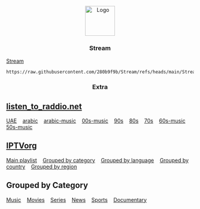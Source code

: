 <!-- PROJECT LOGO -->
<br />
<div align="center">
  <a href="https://280b9f9b.github.io/Stream/">
    <img src="https://280b9f9b.github.io/IPTV/Resource/main.png" alt="Logo" width="80" height="80">
  </a>

<h3 align="center">Stream</h3>
</div>

[Stream](https://280b9f9b.github.io/Stream/)

   ```
   https://raw.githubusercontent.com/280b9f9b/Stream/refs/heads/main/Stream/Stream.m3u8
   ```

<h3 align="center">Extra</h3>

## [listen_to_raddio.net](https://github.com/junguler/listen_to_raddio.net/tree/main?tab=readme-ov-file)

[UAE](https://280b9f9b.github.io/Stream/Radio/united-arab-emirates.html) &nbsp;&nbsp; [arabic](https://280b9f9b.github.io/Stream/Radio/arabic.html) &nbsp;&nbsp; [arabic-music](https://280b9f9b.github.io/Stream/Radio/arabic-music.html) &nbsp;&nbsp; [00s-music](https://280b9f9b.github.io/Stream/Radio/00s-music.html) &nbsp;&nbsp; [90s](https://280b9f9b.github.io/Stream/Radio/90s.html) &nbsp;&nbsp; [80s](https://280b9f9b.github.io/Stream/Radio/80s.html) &nbsp;&nbsp; [70s](https://280b9f9b.github.io/Stream/Radio/70s.html) &nbsp;&nbsp; [60s-music](https://280b9f9b.github.io/Stream/Radio/60s-music.html) &nbsp;&nbsp; [50s-music](https://280b9f9b.github.io/Stream/Radio/50s-music.html)



<!-- GETTING STARTED -->
## [IPTVorg](https://github.com/iptv-org/iptv)

[Main playlist](https://280b9f9b.github.io/Stream/List/IPTVorg/Main%20playlist.html) &nbsp;&nbsp; [Grouped by category](https://280b9f9b.github.io/Stream/List/IPTVorg/Grouped%20by%20category.html) &nbsp;&nbsp; [Grouped by language](https://280b9f9b.github.io/Stream/List/IPTVorg/Grouped%20by%20language.html) &nbsp;&nbsp; [Grouped by country](https://280b9f9b.github.io/Stream/List/IPTVorg/Grouped%20by%20country.html) &nbsp;&nbsp; [Grouped by region](https://280b9f9b.github.io/Stream/List/IPTVorg/Grouped%20by%20region.html)

<!-- GETTING STARTED -->
## Grouped by Category
[Music](https://280b9f9b.github.io/Stream/List/IPTVorg/Category/Music.html) &nbsp;&nbsp; [Movies](https://280b9f9b.github.io/Stream/List/IPTVorg/Category/Movies.html) &nbsp;&nbsp; [Series](https://280b9f9b.github.io/Stream/List/IPTVorg/Category/Series.html) &nbsp;&nbsp; [News](https://280b9f9b.github.io/Stream/List/IPTVorg/Category/News.html) &nbsp;&nbsp; [Sports](https://280b9f9b.github.io/Stream/List/IPTVorg/Category/Sports.html) &nbsp;&nbsp; [Documentary](https://280b9f9b.github.io/Stream/List/IPTVorg/Category/Documentary.html)

